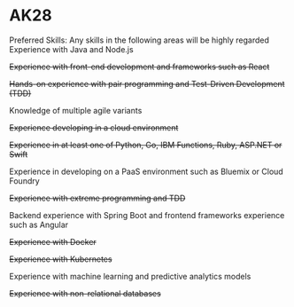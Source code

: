 # AK28


Preferred Skills:
Any skills in the following areas will be highly regarded
Experience with Java and Node.js

~~Experience with front-end development and frameworks such as React~~

~~Hands-on experience with pair programming and Test-Driven Development (TDD)~~

Knowledge of multiple agile variants

~~Experience developing in a cloud environment~~

~~Experience in at least one of Python, Go, IBM Functions, Ruby, ASP.NET or Swift~~

Experience in developing on a PaaS environment such as Bluemix or Cloud Foundry

~~Experience with extreme programming and TDD~~

Backend experience with Spring Boot and frontend frameworks experience such as Angular

~~Experience with Docker~~

~~Experience with Kubernetes~~

Experience with machine learning and predictive analytics models

~~Experience with non-relational databases~~
